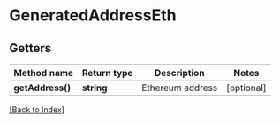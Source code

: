 # GeneratedAddressEth

## Getters

Method name | Return type | Description | Notes
------------ | ------------- | ------------- | -------------
**getAddress()** | **string** | Ethereum address | [optional]

[[Back to Index]](../index.md)
